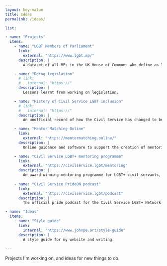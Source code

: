 ```yaml
---
layout: key-value
title: Ideas
permalink: /ideas/

list:    

- name: "Projects"
  items:
    - name: "LGBT Members of Parliament"
      link: 
        external: "https://www.lgbt.mp/"
      description: |
        A dataset of all MPs in the UK House of Commons who define as lesbian, gay, bisexual or transgender.

    - name: "Doing legislation"
      # link: 
      #   internal: "https://"
      description: |
        Lessons learnt from working on legislation.

    - name: "History of Civil Service LGBT inclusion"
      # link: 
      #   internal: "https://"
      description: |
        An unofficial record of how the Civil Service has changed to be a better place to work for LGBT+ people.

    - name: "Mentor Matching Online"
      link: 
        external: "https://mentormatching.online/"
      description: |
        Online guidance and software to support the creation of mentoring programmes at scale; based on the award winning Civil Service LGBT+ mentoring programme.

    - name: "Civil Service LGBT+ mentoring programme"
      link: 
        external: "https://civilservice.lgbt/mentoring"
      description: |
        An award-winning mentoring programme for LGBT+ civil servants, that I designed, and now deliver, as a corporate contribution to the Civil Service.
    
    - name: "Civil Service PrideON podcast"
      link: 
        external: "https://civilservice.lgbt/podcast"
      description: |
        The official pride podcast for the Civil Service LGBT+ Network.

- name: "Ideas"
  items:
    - name: "Style guide"
      link: 
        internal: "https://www.johnpe.art/style-guide"
      description: |
        A style guide for my website and writing.
        
---
```


Projects I'm working on, and ideas for new things to do.